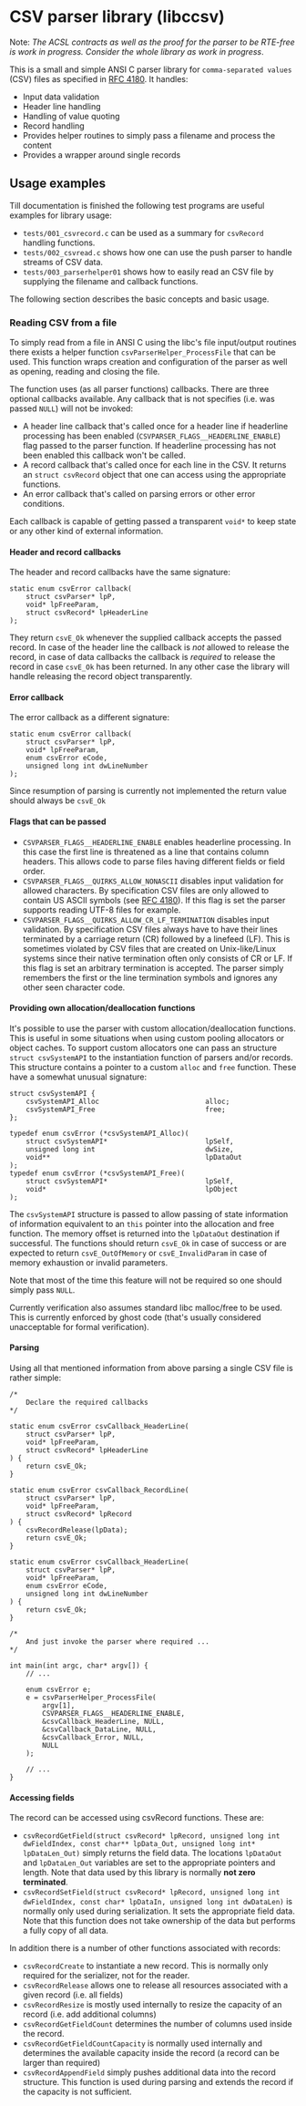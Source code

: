 # CSV parser library (libccsv)

Note: _The ACSL contracts as well as the proof for the parser to be RTE-free
is work in progress. Consider the whole library as work in progress_.

This is a small and simple ANSI C parser library for ```comma-separated values``` (CSV)
files as specified in [RFC 4180](https://tools.ietf.org/html/rfc4180).
It handles:

* Input data validation
* Header line handling
* Handling of value quoting
* Record handling
* Provides helper routines to simply pass a filename and process the content
* Provides a wrapper around single records

## Usage examples

Till documentation is finished the following test programs are useful
examples for library usage:

* ```tests/001_csvrecord.c``` can be used as a summary for ```csvRecord```
  handling functions.
* ```tests/002_csvread.c``` shows how one can use the push parser to handle
  streams of CSV data.
* ```tests/003_parserhelper01``` shows how to easily read an CSV file by
  supplying the filename and callback functions.

The following section describes the basic concepts and basic usage.

### Reading CSV from a file

To simply read from a file in ANSI C using the libc's file input/output
routines there exists a helper function ```csvParserHelper_ProcessFile```
that can be used. This function wraps creation and configuration
of the parser as well as opening, reading and closing the file.

The function uses (as all parser functions) callbacks. There are three
optional callbacks available. Any callback that is not specifies (i.e. was
passed ```NULL```) will not be invoked:

* A header line callback that's called once for a header line if
  headerline processing has been enabled (```CSVPARSER_FLAGS__HEADERLINE_ENABLE```)
  flag passed to the parser function. If headerline processing has not
  been enabled this callback won't be called.
* A record callback that's called once for each line in the CSV. It returns
  an ```struct csvRecord``` object that one can access using the appropriate
  functions.
* An error callback that's called on parsing errors or other error conditions.

Each callback is capable of getting passed a transparent ```void*``` to keep
state or any other kind of external information.

#### Header and record callbacks

The header and record callbacks have the same signature:

```
static enum csvError callback(
	struct csvParser* lpP,
	void* lpFreeParam,
	struct csvRecord* lpHeaderLine
);
```

They return ```csvE_Ok``` whenever the supplied callback accepts the
passed record. In case of the header line the callback is _not_ allowed
to release the record, in case of data callbacks the callback is _required_
to release the record in case ```csvE_Ok``` has been returned. In any
other case the library will handle releasing the record object transparently.

#### Error callback

The error callback as a different signature:

```
static enum csvError callback(
	struct csvParser* lpP,
	void* lpFreeParam,
	enum csvError eCode,
	unsigned long int dwLineNumber
);
```
Since resumption of parsing is currently not implemented the return value
should always be ```csvE_Ok```

#### Flags that can be passed

* ```CSVPARSER_FLAGS__HEADERLINE_ENABLE``` enables headerline processing. In
  this case the first line is threatened as a line that contains column
  headers. This allows code  to parse files having different fields or field
  order.
* ```CSVPARSER_FLAGS__QUIRKS_ALLOW_NONASCII``` disables input validation for
 allowed characters. By specification CSV files are only allowed to contain
 US ASCII symbols (see [RFC 4180](https://tools.ietf.org/html/rfc4180)). If
 this flag is set the parser supports reading UTF-8 files for example.
* ```CSVPARSER_FLAGS__QUIRKS_ALLOW_CR_LF_TERMINATION``` disables input
 validation. By specification CSV files always have to have their lines
 terminated by a carriage return (CR) followed by a linefeed (LF). This is
 sometimes violated by CSV files that are created on Unix-like/Linux systems
 since their native termination often only consists of CR or LF. If this
 flag is set an arbitrary termination is accepted. The parser simply
 remembers the first or the line termination symbols and ignores any other
 seen character code.

#### Providing own allocation/deallocation functions

It's possible to use the parser with custom allocation/deallocation functions.
This is useful in some situations when using custom pooling allocators or
object caches. To support custom allocators one can pass an
structure ```struct csvSystemAPI``` to the instantiation function of parsers
and/or records. This structure contains a pointer to a custom ```alloc```
and ```free``` function. These have a somewhat unusual signature:

```
struct csvSystemAPI {
    csvSystemAPI_Alloc                          alloc;
    csvSystemAPI_Free                           free;
};

typedef enum csvError (*csvSystemAPI_Alloc)(
	struct csvSystemAPI*						lpSelf,
	unsigned long int							dwSize,
	void**										lpDataOut
);
typedef enum csvError (*csvSystemAPI_Free)(
	struct csvSystemAPI*						lpSelf,
	void*										lpObject
);
```

The ```csvSystemAPI``` structure is passed to allow passing of state information
of information equivalent to an ```this``` pointer into the allocation and
free function. The memory offset is returned into the ```lpDataOut```
destination if successful. The functions should return ```csvE_Ok``` in case
of success or are expected to return ```csvE_OutOfMemory``` or ```csvE_InvalidParam```
in case of memory exhaustion or invalid parameters.

Note that most of the time this feature will not be required so one should
simply pass ```NULL```.

Currently verification also assumes standard libc malloc/free to be used. This
is currently enforced by ghost code (that's usually considered unacceptable
for formal verification).

#### Parsing

Using all that mentioned information from above parsing a single CSV file
is rather simple:

```
/*
	Declare the required callbacks
*/

static enum csvError csvCallback_HeaderLine(
	struct csvParser* lpP,
	void* lpFreeParam,
	struct csvRecord* lpHeaderLine
) {
	return csvE_Ok;
}

static enum csvError csvCallback_RecordLine(
	struct csvParser* lpP,
	void* lpFreeParam,
	struct csvRecord* lpRecord
) {
	csvRecordRelease(lpData);
	return csvE_Ok;
}

static enum csvError csvCallback_HeaderLine(
	struct csvParser* lpP,
	void* lpFreeParam,
	enum csvError eCode,
	unsigned long int dwLineNumber
) {
	return csvE_Ok;
}

/*
	And just invoke the parser where required ...
*/

int main(int argc, char* argv[]) {
	// ...

	enum csvError e;
	e = csvParserHelper_ProcessFile(
        argv[1],
        CSVPARSER_FLAGS__HEADERLINE_ENABLE,
		&csvCallback_HeaderLine, NULL,
		&csvCallback_DataLine, NULL,
		&csvCallback_Error, NULL,
		NULL
    );

	// ...
}
```

#### Accessing fields

The record can be accessed using csvRecord functions. These are:

* ```csvRecordGetField(struct csvRecord* lpRecord, unsigned long int dwFieldIndex, const char** lpData_Out, unsigned long int* lpDataLen_Out)```
  simply returns the field data. The locations ```lpDataOut``` and ```lpDataLen_Out```
  variables are set to the appropriate pointers and length. Note that data used
  by this library is normally __not zero terminated__.
* ```csvRecordSetField(struct csvRecord* lpRecord, unsigned long int dwFieldIndex, const char* lpDataIn, unsigned long int dwDataLen)```
  is normally only used during serialization. It sets the appropriate field
  data. Note that this function does not take ownership of the data
  but performs a fully copy of all data.

In addition there is a number of other functions associated with records:

* ```csvRecordCreate``` to instantiate a new record. This is normally only
  required  for the serializer, not for the reader.
* ```csvRecordRelease``` allows one to release all resources associated with
  a given record (i.e. all fields)
* ```csvRecordResize``` is mostly used internally to resize the capacity of
  an record (i.e. add additional columns)
* ```csvRecordGetFieldCount``` determines the number of columns used inside
  the record.
* ```csvRecordGetFieldCountCapacity``` is normally used internally and determines
  the available capacity inside the record (a record can be larger than required)
* ```csvRecordAppendField``` simply pushes additional data into the record structure.
  This function is used during parsing and extends the record if the capacity is not
  sufficient.
